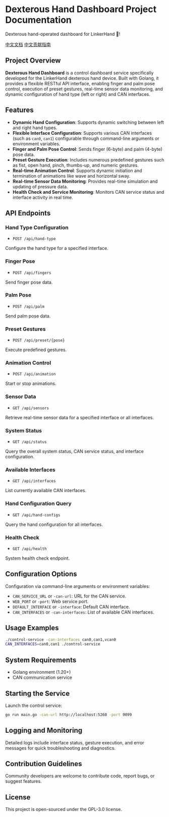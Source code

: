 # Dexterous Hand Dashboard Project Documentation

Dexterous hand-operated dashboard for LinkerHand 👋!

[中文文档](./docs/README_CN.md) [中文贡献指南](./docs/contribute_CN.md)

## Project Overview

**Dexterous Hand Dashboard** is a control dashboard service specifically developed for the LinkerHand dexterous hand device. Built with Golang, it provides a flexible RESTful API interface, enabling finger and palm pose control, execution of preset gestures, real-time sensor data monitoring, and dynamic configuration of hand type (left or right) and CAN interfaces.

## Features

* **Dynamic Hand Configuration**: Supports dynamic switching between left and right hand types.
* **Flexible Interface Configuration**: Supports various CAN interfaces (such as `can0`, `can1`) configurable through command-line arguments or environment variables.
* **Finger and Palm Pose Control**: Sends finger (6-byte) and palm (4-byte) pose data.
* **Preset Gesture Execution**: Includes numerous predefined gestures such as fist, open hand, pinch, thumbs-up, and numeric gestures.
* **Real-time Animation Control**: Supports dynamic initiation and termination of animations like wave and horizontal sway.
* **Real-time Sensor Data Monitoring**: Provides real-time simulation and updating of pressure data.
* **Health Check and Service Monitoring**: Monitors CAN service status and interface activity in real time.

## API Endpoints

### Hand Type Configuration

* `POST /api/hand-type`

Configure the hand type for a specified interface.

### Finger Pose

* `POST /api/fingers`

Send finger pose data.

### Palm Pose

* `POST /api/palm`

Send palm pose data.

### Preset Gestures

* `POST /api/preset/{pose}`

Execute predefined gestures.

### Animation Control

* `POST /api/animation`

Start or stop animations.

### Sensor Data

* `GET /api/sensors`

Retrieve real-time sensor data for a specified interface or all interfaces.

### System Status

* `GET /api/status`

Query the overall system status, CAN service status, and interface configuration.

### Available Interfaces

* `GET /api/interfaces`

List currently available CAN interfaces.

### Hand Configuration Query

* `GET /api/hand-configs`

Query the hand configuration for all interfaces.

### Health Check

* `GET /api/health`

System health check endpoint.

## Configuration Options

Configuration via command-line arguments or environment variables:

* `CAN_SERVICE_URL` or `-can-url`: URL for the CAN service.
* `WEB_PORT` or `-port`: Web service port.
* `DEFAULT_INTERFACE` or `-interface`: Default CAN interface.
* `CAN_INTERFACES` or `-can-interfaces`: List of available CAN interfaces.

## Usage Examples

```bash
./control-service -can-interfaces can0,can1,vcan0
CAN_INTERFACES=can0,can1 ./control-service
```

## System Requirements

* Golang environment (1.20+)
* CAN communication service

## Starting the Service

Launch the control service:

```bash
go run main.go -can-url http://localhost:5260 -port 9099
```

## Logging and Monitoring

Detailed logs include interface status, gesture execution, and error messages for quick troubleshooting and diagnostics.

## Contribution Guidelines

Community developers are welcome to contribute code, report bugs, or suggest features.

## License

This project is open-sourced under the GPL-3.0 license.
